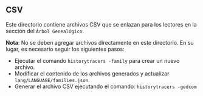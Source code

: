 ## CSV

Este directorio contiene archivos CSV que se enlazan para los lectores en la sección del `Árbol Genealógico`.

**Nota**: No se deben agregar archivos directamente en este directorio. En su lugar, es necesario seguir los siguientes pasos:

- Ejecutar el comando `historytracers -family` para crear un nuevo archivo.
- Modificar el contenido de los archivos generados y actualizar `lang/LANGUAGE/families.json`.
- Generar el archivo CSV ejecutando el comando: `historytracers -gedcom`
